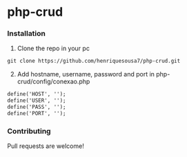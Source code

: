 # php-crud

### Installation

1. Clone the repo in your pc

```html
git clone https://github.com/henriquesousa7/php-crud.git
```

2. Add hostname, username, password and port in php-crud/config/conexao.php 

```html
define('HOST', '');
define('USER', '');
define('PASS', '');
define('PORT', '');
```

### Contributing

Pull requests are welcome!
